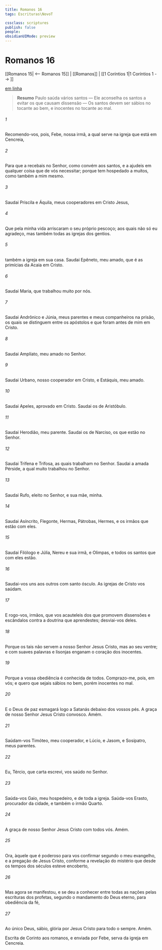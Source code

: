 ```yaml
---
title: Romanos 16
tags: Escrituras\NovoT

cssclass: scriptures
publish: false
people:
obsidianUIMode: preview
---
```


# Romanos 16
[[Romanos 15| <-- Romanos 15]] | [[Romanos]] | [[1 Coríntios 1|1 Coríntios 1 --> ]]

[em linha](https://churchofjesuschrist.org/study/scriptures/nt/rom/16?lang=por)

> __Resumo__
Paulo saúda vários santos — Ele aconselha os santos a evitar os que causam dissensão — Os santos devem ser sábios no tocante ao bem, e inocentes no tocante ao mal.

###### 1 
Recomendo-vos, pois, Febe, nossa irmã, a qual serve na igreja que está em Cencreia,

###### 2 
Para que a recebais no Senhor, como convém aos santos, e a ajudeis em qualquer coisa que de vós necessitar; porque tem hospedado a muitos, como também a mim mesmo.

###### 3 
Saudai Priscila e Áquila, meus cooperadores em Cristo Jesus,

###### 4 
Que pela minha vida arriscaram o seu próprio pescoço; aos quais não só eu agradeço, mas também todas as igrejas dos gentios.

###### 5 
 também a igreja  em sua casa. Saudai Epêneto, meu amado, que é as primícias da Acaia em Cristo.

###### 6 
Saudai Maria, que trabalhou muito por nós.

###### 7 
Saudai Andrônico e Júnia, meus parentes e meus companheiros na prisão, os quais se distinguem entre os apóstolos e que foram antes de mim em Cristo.

###### 8 
Saudai Amplíato, meu amado no Senhor.

###### 9 
Saudai Urbano, nosso cooperador em Cristo, e Estáquis, meu amado.

###### 10 
Saudai Apeles, aprovado em Cristo. Saudai os  de Aristóbulo.

###### 11 
Saudai Herodião, meu parente. Saudai os  de Narciso, os que estão no Senhor.

###### 12 
Saudai Trifena e Trifosa, as quais trabalham no Senhor. Saudai a amada Pérside, a qual muito trabalhou no Senhor.

###### 13 
Saudai Rufo, eleito no Senhor, e sua mãe,  minha.

###### 14 
Saudai Asíncrito, Flegonte, Hermas, Pátrobas, Hermes, e os irmãos que estão com eles.

###### 15 
Saudai Filólogo e Júlia, Nereu e sua irmã, e Olimpas, e todos os santos que com eles estão.

###### 16 
Saudai-vos uns aos outros com santo ósculo. As igrejas de Cristo vos saúdam.

###### 17 
E rogo-vos, irmãos, que vos acauteleis dos que promovem dissensões e escândalos contra a doutrina que aprendestes; desviai-vos deles.

###### 18 
Porque os tais não servem a nosso Senhor Jesus Cristo, mas ao seu ventre; e com suaves palavras e lisonjas enganam o coração dos inocentes.

###### 19 
Porque a vossa obediência é conhecida de todos. Comprazo-me, pois, em vós; e quero que sejais sábios no bem, porém inocentes no mal.

###### 20 
E o Deus de paz esmagará logo a Satanás debaixo dos vossos pés. A graça de nosso Senhor Jesus Cristo  convosco. Amém.

###### 21 
Saúdam-vos Timóteo, meu cooperador, e Lúcio, e Jasom, e Sosípatro, meus parentes.

###### 22 
Eu, Tércio, que  carta escrevi, vos saúdo no Senhor.

###### 23 
Saúda-vos Gaio, meu hospedeiro, e de toda a igreja. Saúda-vos Erasto, procurador da cidade, e também o irmão Quarto.

###### 24 
A graça de nosso Senhor Jesus Cristo  com todos vós. Amém.

###### 25 
Ora, àquele que é poderoso para vos confirmar segundo o meu evangelho, e a pregação de Jesus Cristo, conforme a revelação do mistério que desde os tempos dos séculos esteve encoberto,

###### 26 
Mas agora se manifestou, e se deu a conhecer entre todas as nações pelas escrituras dos profetas, segundo o mandamento do Deus eterno, para obediência da fé,

###### 27 
Ao único Deus, sábio,  glória por Jesus Cristo para todo o sempre. Amém.

Escrita de Corinto aos romanos, e enviada por Febe, serva da igreja em Cencreia.

